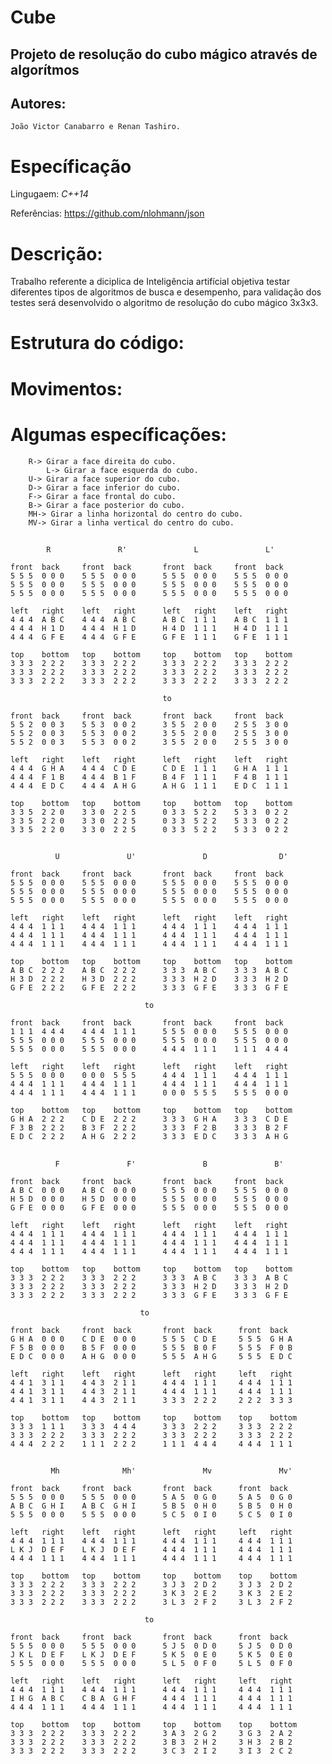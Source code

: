 # Cube
## Projeto de resolução do cubo mágico através de algorítmos ##
## Autores: ##
    João Victor Canabarro e Renan Tashiro.
# Específicação #

Lingugaem: *C++14*

Referências: https://github.com/nlohmann/json

# Descrição: #
  Trabalho referente a diciplica de Inteligência artifícial objetiva testar diferentes tipos de algoritmos de busca e desempenho, para validação dos testes será desenvolvido o algoritmo de resolução do cubo mágico 3x3x3.
  
# Estrutura do código: #

# Movimentos: #

# Algumas específicações: #
        R-> Girar a face direita do cubo.
		    L-> Girar a face esquerda do cubo.
        U-> Girar a face superior do cubo.
        D-> Girar a face inferior do cubo.
        F-> Girar a face frontal do cubo.
        B-> Girar a face posterior do cubo.
        MH-> Girar a linha horizontal do centro do cubo. 
        MV-> Girar a linha vertical do centro do cubo.

## ##
            R               R'               L               L'
                                                     
   	front  back     front  back       front  back     front  back
  	5 5 5  0 0 0    5 5 5  0 0 0      5 5 5  0 0 0    5 5 5  0 0 0
  	5 5 5  0 0 0    5 5 5  0 0 0      5 5 5  0 0 0    5 5 5  0 0 0
  	5 5 5  0 0 0    5 5 5  0 0 0      5 5 5  0 0 0    5 5 5  0 0 0
                                                
   	left   right    left   right      left   right    left   right
   	4 4 4  A B C    4 4 4  A B C      A B C  1 1 1    A B C  1 1 1
   	4 4 4  H 1 D    4 4 4  H 1 D      H 4 D  1 1 1    H 4 D  1 1 1
   	4 4 4  G F E    4 4 4  G F E      G F E  1 1 1    G F E  1 1 1
                                                  
   	top    bottom   top    bottom     top    bottom   top    bottom
   	3 3 3  2 2 2    3 3 3  2 2 2      3 3 3  2 2 2    3 3 3  2 2 2
   	3 3 3  2 2 2    3 3 3  2 2 2      3 3 3  2 2 2    3 3 3  2 2 2
   	3 3 3  2 2 2    3 3 3  2 2 2      3 3 3  2 2 2    3 3 3  2 2 2
                                                     
                                      to  
                                                     
  	front  back     front  back       front  back     front  back
  	5 5 2  0 0 3    5 5 3  0 0 2      3 5 5  2 0 0    2 5 5  3 0 0
   	5 5 2  0 0 3    5 5 3  0 0 2      3 5 5  2 0 0    2 5 5  3 0 0
   	5 5 2  0 0 3    5 5 3  0 0 2      3 5 5  2 0 0    2 5 5  3 0 0
                                                     
   	left   right    left   right      left   right    left   right
   	4 4 4  G H A    4 4 4  C D E      C D E  1 1 1    G H A  1 1 1
   	4 4 4  F 1 B    4 4 4  B 1 F      B 4 F  1 1 1    F 4 B  1 1 1
   	4 4 4  E D C    4 4 4  A H G      A H G  1 1 1    E D C  1 1 1
                                                     
   	top    bottom   top    bottom     top    bottom   top    bottom
   	3 3 5  2 2 0    3 3 0  2 2 5      0 3 3  5 2 2    5 3 3  0 2 2
   	3 3 5  2 2 0    3 3 0  2 2 5      0 3 3  5 2 2    5 3 3  0 2 2
   	3 3 5  2 2 0    3 3 0  2 2 5      0 3 3  5 2 2    5 3 3  0 2 2
   
## ## 
   
              U               U'               D                D'
                                                       
   	front  back     front  back       front  back     front  back
   	5 5 5  0 0 0    5 5 5  0 0 0      5 5 5  0 0 0    5 5 5  0 0 0
   	5 5 5  0 0 0    5 5 5  0 0 0      5 5 5  0 0 0    5 5 5  0 0 0
   	5 5 5  0 0 0    5 5 5  0 0 0      5 5 5  0 0 0    5 5 5  0 0 0
   	                                                  
  	left   right    left   right      left   right    left   right
  	4 4 4  1 1 1    4 4 4  1 1 1      4 4 4  1 1 1    4 4 4  1 1 1
  	4 4 4  1 1 1    4 4 4  1 1 1      4 4 4  1 1 1    4 4 4  1 1 1
   	4 4 4  1 1 1    4 4 4  1 1 1      4 4 4  1 1 1    4 4 4  1 1 1
                                                     
   	top    bottom   top    bottom     top    bottom   top    bottom
   	A B C  2 2 2    A B C  2 2 2      3 3 3  A B C    3 3 3  A B C
   	H 3 D  2 2 2    H 3 D  2 2 2      3 3 3  H 2 D    3 3 3  H 2 D
   	G F E  2 2 2    G F E  2 2 2      3 3 3  G F E    3 3 3  G F E
                                                     
        	                      to   
                                                     
   	front  back     front  back       front  back     front  back
   	1 1 1  4 4 4    4 4 4  1 1 1      5 5 5  0 0 0    5 5 5  0 0 0
   	5 5 5  0 0 0    5 5 5  0 0 0      5 5 5  0 0 0    5 5 5  0 0 0
   	5 5 5  0 0 0    5 5 5  0 0 0      4 4 4  1 1 1    1 1 1  4 4 4
                                                     
   	left   right    left   right      left   right    left   right
   	5 5 5  0 0 0    0 0 0  5 5 5      4 4 4  1 1 1    4 4 4  1 1 1
   	4 4 4  1 1 1    4 4 4  1 1 1      4 4 4  1 1 1    4 4 4  1 1 1
   	4 4 4  1 1 1    4 4 4  1 1 1      0 0 0  5 5 5    5 5 5  0 0 0
                                                     
   	top    bottom   top    bottom     top    bottom   top    bottom
   	G H A  2 2 2    C D E  2 2 2      3 3 3  G H A    3 3 3  C D E 
   	F 3 B  2 2 2    B 3 F  2 2 2      3 3 3  F 2 B    3 3 3  B 2 F
   	E D C  2 2 2    A H G  2 2 2      3 3 3  E D C    3 3 3  A H G
   	
## ##   	
              F               F'               B               B'
                                                     
   	front  back     front  back       front  back     front  back
   	A B C  0 0 0    A B C  0 0 0      5 5 5  0 0 0    5 5 5  0 0 0
   	H 5 D  0 0 0    H 5 D  0 0 0      5 5 5  0 0 0    5 5 5  0 0 0
   	G F E  0 0 0    G F E  0 0 0      5 5 5  0 0 0    5 5 5  0 0 0
   	                                                  
   	left   right    left   right      left   right    left   right
   	4 4 4  1 1 1    4 4 4  1 1 1      4 4 4  1 1 1    4 4 4  1 1 1
   	4 4 4  1 1 1    4 4 4  1 1 1      4 4 4  1 1 1    4 4 4  1 1 1
   	4 4 4  1 1 1    4 4 4  1 1 1      4 4 4  1 1 1    4 4 4  1 1 1
   	                                                  
   	top    bottom   top    bottom     top    bottom   top    bottom
   	3 3 3  2 2 2    3 3 3  2 2 2      3 3 3  A B C    3 3 3  A B C
   	3 3 3  2 2 2    3 3 3  2 2 2      3 3 3  H 2 D    3 3 3  H 2 D
   	3 3 3  2 2 2    3 3 3  2 2 2      3 3 3  G F E    3 3 3  G F E
   	                                                   
   	                             to   
   	                                                   
   	front  back     front  back       front  back      front  back
   	G H A  0 0 0    C D E  0 0 0      5 5 5  C D E     5 5 5  G H A 
   	F 5 B  0 0 0    B 5 F  0 0 0      5 5 5  B 0 F     5 5 5  F 0 B
   	E D C  0 0 0    A H G  0 0 0      5 5 5  A H G     5 5 5  E D C
   	                                                   
   	left   right    left   right      left   right     left   right
   	4 4 1  3 1 1    4 4 3  2 1 1      4 4 4  1 1 1     4 4 4  1 1 1
   	4 4 1  3 1 1    4 4 3  2 1 1      4 4 4  1 1 1     4 4 4  1 1 1
   	4 4 1  3 1 1    4 4 3  2 1 1      3 3 3  2 2 2     2 2 2  3 3 3
   	                                                   
   	top    bottom   top    bottom     top    bottom    top    bottom
   	3 3 3  1 1 1    3 3 3  4 4 4      3 3 3  2 2 2     3 3 3  2 2 2 
   	3 3 3  2 2 2    3 3 3  2 2 2      3 3 3  2 2 2     3 3 3  2 2 2
   	4 4 4  2 2 2    1 1 1  2 2 2      1 1 1  4 4 4     4 4 4  1 1 1
   	
## ##   	
             Mh              Mh'               Mv               Mv'
                                                      
   	front  back     front  back       front  back      front  back
   	5 5 5  0 0 0    5 5 5  0 0 0      5 A 5  0 G 0     5 A 5  0 G 0
   	A B C  G H I    A B C  G H I      5 B 5  0 H 0     5 B 5  0 H 0
   	5 5 5  0 0 0    5 5 5  0 0 0      5 C 5  0 I 0     5 C 5  0 I 0
   	                                                   
   	left   right    left   right      left   right     left   right
   	4 4 4  1 1 1    4 4 4  1 1 1      4 4 4  1 1 1     4 4 4  1 1 1
   	L K J  D E F    L K J  D E F      4 4 4  1 1 1     4 4 4  1 1 1
   	4 4 4  1 1 1    4 4 4  1 1 1      4 4 4  1 1 1     4 4 4  1 1 1
   	                                                   
   	top    bottom   top    bottom     top    bottom    top    bottom
   	3 3 3  2 2 2    3 3 3  2 2 2      3 J 3  2 D 2     3 J 3  2 D 2
   	3 3 3  2 2 2    3 3 3  2 2 2      3 K 3  2 E 2     3 K 3  2 E 2
   	3 3 3  2 2 2    3 3 3  2 2 2      3 L 3  2 F 2     3 L 3  2 F 2
   	                                                   
   	                              to  
   	                                                   
   	front  back     front  back       front  back      front  back
   	5 5 5  0 0 0    5 5 5  0 0 0      5 J 5  0 D 0     5 J 5  0 D 0 
   	J K L  D E F    L K J  D E F      5 K 5  0 E 0     5 K 5  0 E 0
   	5 5 5  0 0 0    5 5 5  0 0 0      5 L 5  0 F 0     5 L 5  0 F 0
   	                                                   
   	left   right    left   right      left   right     left   right
   	4 4 4  1 1 1    4 4 4  1 1 1      4 4 4  1 1 1     4 4 4  1 1 1
   	I H G  A B C    C B A  G H F      4 4 4  1 1 1     4 4 4  1 1 1
   	4 4 4  1 1 1    4 4 4  1 1 1      4 4 4  1 1 1     4 4 4  1 1 1
   	                                                   
   	top    bottom   top    bottom     top    bottom    top    bottom
   	3 3 3  2 2 2    3 3 3  2 2 2      3 A 3  2 G 2     3 G 3  2 A 2 
   	3 3 3  2 2 2    3 3 3  2 2 2      3 B 3  2 H 2     3 H 3  2 B 2
   	3 3 3  2 2 2    3 3 3  2 2 2      3 C 3  2 I 2     3 I 3  2 C 2
## ##
